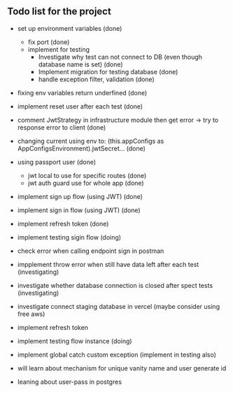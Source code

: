 ## Todo list for the project

- set up environment variables (done)
  - fix port (done)
  - implement for testing
    - Investigate why test can not connect to DB (even though database name is set) (done)
    - Implement migration for testing database (done)
    - handle exception filter, validation (done)
- fixing env variables return underfined (done)
- implement reset user after each test (done)
- comment JwtStrategy in infrastructure module then get error -> try to response error to client (done)
- changing current using env to: (this.appConfigs as AppConfigsEnvironment).jwtSecret... (done)

- using passport user (done)
  - jwt local to use for specific routes (done)
  - jwt auth guard use for whole app (done)

- implement sign up flow (using JWT) (done)
- implement sign in flow (using JWT) (done)

- implement refresh token (done)
- implement testing sigin flow (doing)
- check error when calling endpoint sign in postman

- impplement throw error when still have data left after each test (investigating)
- investigate whether database connection is closed after spect tests (investigating)
- investigate connect staging database in vercel (maybe consider using free aws)

- implement refresh token

- implement testing flow instance (doing)
- implement global catch custom exception (implement in testing also)

- will learn about mechanism for unique vanity name and user generate id
- leaning about user-pass in postgres